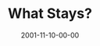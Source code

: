 ---
layout: message
category: message
series: "Packing Up"
title: "What Stays? "
date: 2001-11-10-00-00
message_id: 307
---